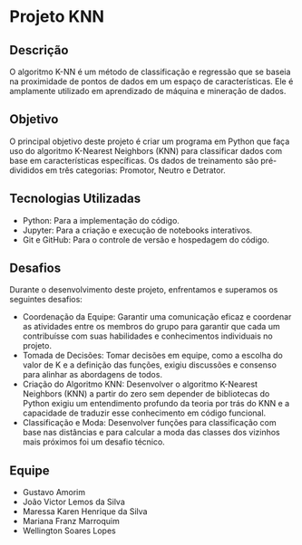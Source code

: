 # Projeto KNN

## Descrição
O algoritmo K-NN é um método de classificação e regressão que se baseia na proximidade de pontos de dados em um espaço de características. Ele é amplamente utilizado em aprendizado de máquina e mineração de dados.

## Objetivo
O principal objetivo deste projeto é criar um programa em Python que faça uso do algoritmo K-Nearest Neighbors (KNN) para classificar dados com base em características específicas. Os dados de treinamento são pré-divididos em três categorias: Promotor, Neutro e Detrator.

## Tecnologias Utilizadas
- Python: Para a implementação do código.
- Jupyter: Para a criação e execução de notebooks interativos.
- Git e GitHub: Para o controle de versão e hospedagem do código.

## Desafios

Durante o desenvolvimento deste projeto, enfrentamos e superamos os seguintes desafios:

- Coordenação da Equipe: Garantir uma comunicação eficaz e coordenar as atividades entre os membros do grupo para garantir que cada um contribuísse com suas habilidades e conhecimentos individuais no projeto.
- Tomada de Decisões: Tomar decisões em equipe, como a escolha do valor de K e a definição das funções, exigiu discussões e consenso para alinhar as abordagens de todos.
- Criação do Algoritmo KNN: Desenvolver o algoritmo K-Nearest Neighbors (KNN) a partir do zero sem depender de bibliotecas do Python exigiu um entendimento profundo da teoria por trás do KNN e a capacidade de traduzir esse conhecimento em código funcional.
- Classificação e Moda: Desenvolver funções para classificação com base nas distâncias e para calcular a moda das classes dos vizinhos mais próximos foi um desafio técnico.

## Equipe

- Gustavo Amorim
- João Victor Lemos da Silva
- Maressa Karen Henrique da Silva
- Mariana Franz Marroquim
- Wellington Soares Lopes

